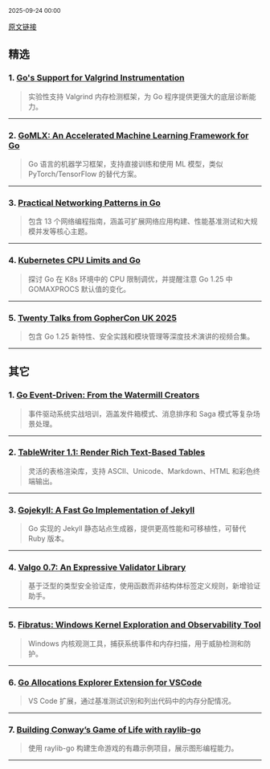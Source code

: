<sub>2025-09-24 00:00</sub>


[原文链接](https://golangweekly.com/issues/571)


## 精选

### 1. [Go's Support for Valgrind Instrumentation](https://go-review.googlesource.com)
> 实验性支持 Valgrind 内存检测框架，为 Go 程序提供更强大的底层诊断能力。

---

### 2. [GoMLX: An Accelerated Machine Learning Framework for Go](https://github.com)
> Go 语言的机器学习框架，支持直接训练和使用 ML 模型，类似 PyTorch/TensorFlow 的替代方案。

---

### 3. [Practical Networking Patterns in Go](https://goperf.dev)
> 包含 13 个网络编程指南，涵盖可扩展网络应用构建、性能基准测试和大规模并发等核心主题。

---

### 4. [Kubernetes CPU Limits and Go](https://www.ardanlabs.com)
> 探讨 Go 在 K8s 环境中的 CPU 限制调优，并提醒注意 Go 1.25 中 GOMAXPROCS 默认值的变化。

---

### 5. [Twenty Talks from GopherCon UK 2025](https://www.youtube.com)
> 包含 Go 1.25 新特性、安全实践和模块管理等深度技术演讲的视频合集。

---

## 其它

### 1. [Go Event-Driven: From the Watermill Creators](https://threedots.tech)
> 事件驱动系统实战培训，涵盖发件箱模式、消息排序和 Saga 模式等复杂场景处理。

---

### 2. [TableWriter 1.1: Render Rich Text-Based Tables](https://github.com)
> 灵活的表格渲染库，支持 ASCII、Unicode、Markdown、HTML 和彩色终端输出。

---

### 3. [Gojekyll: A Fast Go Implementation of Jekyll](https://github.com)
> Go 实现的 Jekyll 静态站点生成器，提供更高性能和可移植性，可替代 Ruby 版本。

---

### 4. [Valgo 0.7: An Expressive Validator Library](https://github.com)
> 基于泛型的类型安全验证库，使用函数而非结构体标签定义规则，新增验证助手。

---

### 5. [Fibratus: Windows Kernel Exploration and Observability Tool](https://www.fibratus.io)
> Windows 内核观测工具，捕获系统事件和内存扫描，用于威胁检测和防护。

---

### 6. [Go Allocations Explorer Extension for VSCode](https://marketplace.visualstudio.com)
> VS Code 扩展，通过基准测试识别和列出代码中的内存分配情况。

---

### 7. [Building Conway’s Game of Life with raylib-go](https://packagemain.tech)
> 使用 raylib-go 构建生命游戏的有趣示例项目，展示图形编程能力。

---
    